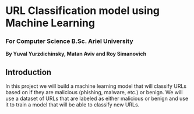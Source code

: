 # URL Classification model using Machine Learning
### For Computer Science B.Sc. Ariel University

**By Yuval Yurzdichinsky, Matan Aviv and Roy Simanovich**

## Introduction
In this project we will build a machine learning model that will classify URLs based on if they are malicious (phishing, malware, etc.) or benign. We will use a dataset of URLs that are labeled as either malicious or benign and use it to train a model that will be able to classify new URLs.